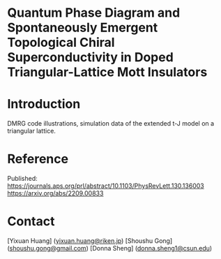 # Quantum Phase Diagram and Spontaneously Emergent Topological Chiral Superconductivity in Doped Triangular-Lattice Mott Insulators

# Introduction
DMRG code illustrations, simulation data of the extended t-J model on a triangular lattice.

# Reference
Published: https://journals.aps.org/prl/abstract/10.1103/PhysRevLett.130.136003 
https://arxiv.org/abs/2209.00833


# Contact
[Yixuan Huang] (yixuan.huang@riken.jp)
[Shoushu Gong] (shoushu.gong@gmail.com)
[Donna Sheng] (donna.sheng1@csun.edu)

